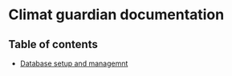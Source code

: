 # Climat guardian documentation

## Table of contents

- [Database setup and managemnt](./database.md)
